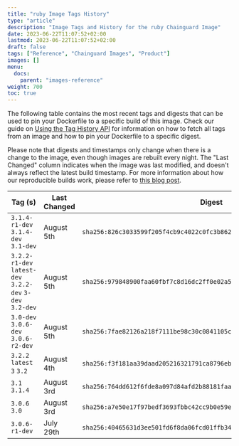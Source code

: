 ```yaml
---
title: "ruby Image Tags History"
type: "article"
description: "Image Tags and History for the ruby Chainguard Image"
date: 2023-06-22T11:07:52+02:00
lastmod: 2023-06-22T11:07:52+02:00
draft: false
tags: ["Reference", "Chainguard Images", "Product"]
images: []
menu:
  docs:
    parent: "images-reference"
weight: 700
toc: true
---
```


The following table contains the most recent tags and digests that can be used to pin your Dockerfile to a specific build of this image. Check our guide on [Using the Tag History API](/chainguard/chainguard-images/using-the-tag-history-api/) for information on how to fetch all tags from an image and how to pin your Dockerfile to a specific digest.

Please note that digests and timestamps only change when there is a change to the image, even though images are rebuilt every night. The "Last Changed" column indicates when the image was last modified, and doesn't always reflect the latest build timestamp. For more information about how our reproducible builds work, please refer to [this blog post](https://www.chainguard.dev/unchained/reproducing-chainguards-reproducible-image-builds).

| Tag (s)                                                    | Last Changed | Digest                                                                    |
|------------------------------------------------------------|--------------|---------------------------------------------------------------------------|
|  `3.1.4-r1-dev` `3.1.4-dev` `3.1-dev`                      | August 5th   | `sha256:826c3033599f205f4cb9c4022c0fc3b862aefeaab39c9e1de3cd65545d6e9fd4` |
|  `3.2.2-r1-dev` `latest-dev` `3.2.2-dev` `3-dev` `3.2-dev` | August 5th   | `sha256:979848900faa60fbf7c8d16dc2ff0e02a57b2be26069e72acc3dadad8ccae138` |
|  `3.0-dev` `3.0.6-dev` `3.0.6-r2-dev`                      | August 5th   | `sha256:7fae82126a218f7111be98c30c0841105cffa300975d07862691435f6f864b3a` |
|  `3.2.2` `latest` `3` `3.2`                                | August 4th   | `sha256:f3f181aa39daad205216321791ca8796eb288ed516b2ba8b66a92e87f1f51c2a` |
|  `3.1` `3.1.4`                                             | August 3rd   | `sha256:764dd612f6fde8a097d84afd2b88181faa6b5b97ec4a623c2437e608360cd84e` |
|  `3.0.6` `3.0`                                             | August 3rd   | `sha256:a7e50e17f97bedf3693fbbc42cc9b0e59ee89e94e1a58ff9a24802acd03a36f7` |
|  `3.0.6-r1-dev`                                            | July 29th    | `sha256:40465631d3ee501fd6f8da06fcd01ffb34c4d7a00d68ef73480bf4cf68982ffd` |
